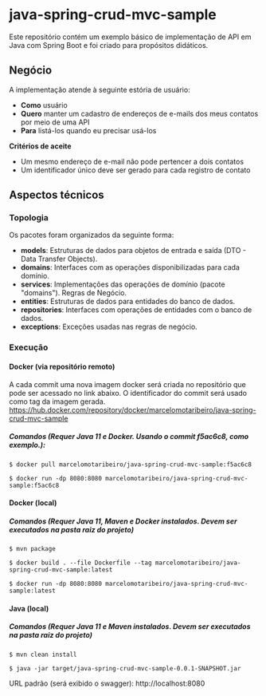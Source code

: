 # java-spring-crud-mvc-sample

Este repositório contém um exemplo básico de implementação de API em Java com Spring Boot e foi criado para propósitos didáticos.
## Negócio
A implementação atende à seguinte estória de usuário:
- **Como** usuário
- **Quero** manter um cadastro de endereços de e-mails dos meus contatos por meio de uma API
- **Para** listá-los quando eu precisar usá-los

**Critérios de aceite**
- Um mesmo endereço de e-mail não pode pertencer a dois contatos
- Um identificador único deve ser gerado para cada registro de contato
## Aspectos técnicos
### Topologia
Os pacotes foram organizados da seguinte forma:
- **models**: Estruturas de dados para objetos de entrada e saída (DTO - Data Transfer Objects).
- **domains**: Interfaces com as operações disponibilizadas para cada domínio.
- **services**: Implementações das operações de domínio (pacote "domains"). Regras de Negócio.
- **entities**: Estruturas de dados para entidades do banco de dados.
- **repositories**: Interfaces com operações de entidades com o banco de dados.
- **exceptions**: Exceções usadas nas regras de negócio.
### Execução
#### Docker (via repositório remoto)
A cada commit uma nova imagem docker será criada no repositório que pode ser acessado no link abaixo. O identificador do commit será usado como tag da imagem gerada. https://hub.docker.com/repository/docker/marcelomotaribeiro/java-spring-crud-mvc-sample
##### Comandos (Requer Java 11 e Docker. Usando o commit f5ac6c8, como exemplo.):

`$ docker pull marcelomotaribeiro/java-spring-crud-mvc-sample:f5ac6c8`

`$ docker run -dp 8080:8080 marcelomotaribeiro/java-spring-crud-mvc-sample:f5ac6c8`

#### Docker (local)
##### Comandos (Requer Java 11, Maven e Docker instalados. Devem ser executados na pasta raiz do projeto)

`$ mvn package`

`$ docker build . --file Dockerfile --tag marcelomotaribeiro/java-spring-crud-mvc-sample:latest`

`$ docker run -dp 8080:8080 marcelomotaribeiro/java-spring-crud-mvc-sample:latest`

#### Java (local)
##### Comandos (Requer Java 11 e Maven instalados. Devem ser executados na pasta raiz do projeto)

`$ mvn clean install`

`$ java -jar target/java-spring-crud-mvc-sample-0.0.1-SNAPSHOT.jar`

URL padrão (será exibido o swagger): http://localhost:8080
